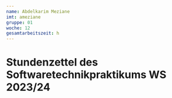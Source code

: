 ```yaml
---
name: Abdelkarim Meziane
imt: ameziane
gruppe: 01
woche: 12
gesamtarbeitszeit: h
---
```



# Stundenzettel des Softwaretechnikpraktikums WS 2023/24
